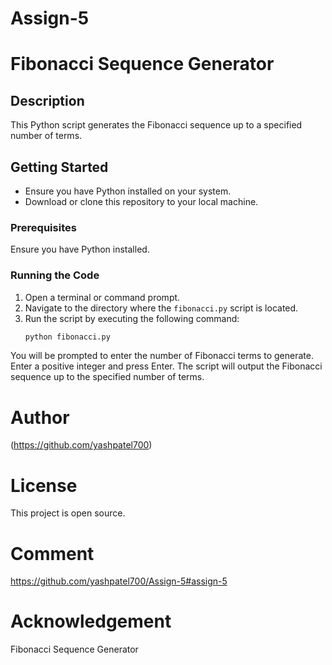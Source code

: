 # Assign-5

# Fibonacci Sequence Generator

## Description
This Python script generates the Fibonacci sequence up to a specified number of terms.

## Getting Started
- Ensure you have Python installed on your system.
- Download or clone this repository to your local machine.

### Prerequisites
Ensure you have Python installed.

### Running the Code
1. Open a terminal or command prompt.
2. Navigate to the directory where the `fibonacci.py` script is located.
3. Run the script by executing the following command:
   ```bash
   python fibonacci.py
You will be prompted to enter the number of Fibonacci terms to generate.
Enter a positive integer and press Enter.
The script will output the Fibonacci sequence up to the specified number of terms.

# Author
(https://github.com/yashpatel700)

# License
This project is open source.

# Comment 
https://github.com/yashpatel700/Assign-5#assign-5

# Acknowledgement
Fibonacci Sequence Generator



